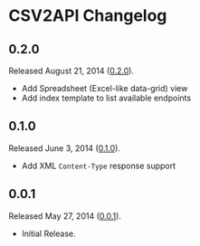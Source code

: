 # CSV2API Changelog

## 0.2.0

Released August 21, 2014 ([0.2.0](https://github.com/jonahoffline/csv2api/tree/v0.2.0)).

* Add Spreadsheet (Excel-like data-grid) view
* Add index template to list available endpoints

## 0.1.0

Released June 3, 2014 ([0.1.0](https://github.com/jonahoffline/csv2api/tree/v0.1.0)).

* Add XML `Content-Type` response support

## 0.0.1

Released May 27, 2014 ([0.0.1](https://github.com/jonahoffline/csv2api/tree/v0.0.1)).

* Initial Release.
